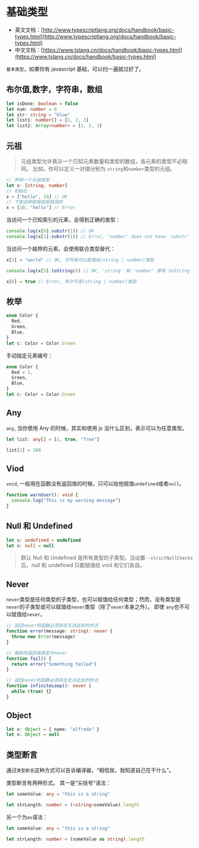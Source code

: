 # 基础类型

- 英文文档：[http://www.typescriptlang.org/docs/handbook/basic-types.html](http://www.typescriptlang.org/docs/handbook/basic-types.html)
- 中文文档：[https://www.tslang.cn/docs/handbook/basic-types.html](https://www.tslang.cn/docs/handbook/basic-types.html)

`基本类型`，如果你有 javascript 基础，可以扫一遍就过好了。

## 布尔值,数字，字符串，数组

```ts
let isDone: boolean = false
let num: number = 6
let str: string = "blue"
let list1: number[] = [1, 2, 3]
let list2: Array<number> = [1, 2, 3]
```

## 元祖

> 元组类型允许表示一个已知元素数量和类型的数组，各元素的类型不必相同。 比如，你可以定义一对值分别为 `string`和`number`类型的元组。

```ts
// 声明一个元祖类型
let x: [string, number]
// 初始化
x = ["hello", 10] // OK
// 下面这种赋值就是错误的
x = [10, "hello"] // Error
```

当访问一个已知索引的元素，会得到正确的类型：

```ts
console.log(x[0].substr(1)) // OK
console.log(x[1].substr(1)) // Error, 'number' does not have 'substr'
```

当访问一个越界的元素，会使用联合类型替代：

```ts
x[3] = "world" // OK, 字符串可以赋值给(string | number)类型

console.log(x[5].toString()) // OK, 'string' 和 'number' 都有 toString

x[6] = true // Error, 布尔不是(string | number)类型
```

## 枚举

```ts
enum Color {
  Red,
  Green,
  Blue,
}
let c: Color = Color.Green
```

手动指定元素编号：

```ts
enum Color {
  Red = 1,
  Green,
  Blue,
}
let c: Color = Color.Green
```

## Any

`any`, 当你使用 Any 的时候，其实和使用 js 没什么区别，表示可以为任意类型。

```ts
let list: any[] = [1, true, "free"]

list[1] = 100
```

## Viod

`void`, 一般用在函数没有返回值的时候，只可以给他赋值`undefined`或者`null`。

```ts
function warnUser(): void {
  console.log("This is my warning message")
}
```

## Null 和 Undefined

```ts
let u: undefined = undefined
let n: null = null
```

> 默认 Null 和 Undefined 是所有类型的子类型。当设置`--strictNullChecks`后，null 和 undefined 只能赋值给 void 和它们各自。

## Never

`never`类型是任何类型的子类型，也可以赋值给任何类型；然而，没有类型是`never`的子类型或可以赋值给`never`类型（除了`never`本身之外）。 即使 `any`也不可以赋值给`never`。

```ts
// 返回never的函数必须存在无法达到的终点
function error(message: string): never {
  throw new Error(message)
}

// 推断的返回值类型为never
function fail() {
  return error("Something failed")
}

// 返回never的函数必须存在无法达到的终点
function infiniteLoop(): never {
  while (true) {}
}
```

## Object

```ts
let o: Object = { name: "alfredo" }
let n: Object = null
```

## 类型断言

通过`类型断言`这种方式可以告诉编译器，“相信我，我知道自己在干什么”。

类型断言有两种形式。 其一是“尖括号”语法：

```ts
let someValue: any = "this is a string"

let strLength: number = (<string>someValue).length
```

另一个为`as`语法：

```ts
let someValue: any = "this is a string"

let strLength: number = (someValue as string).length
```

